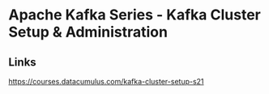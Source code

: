 # Apache Kafka Series - Kafka Cluster Setup & Administration

## Links

https://courses.datacumulus.com/kafka-cluster-setup-s21

